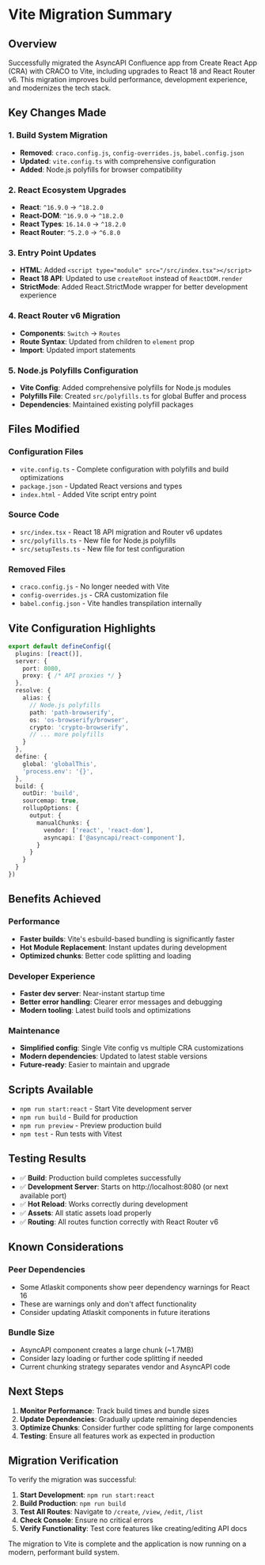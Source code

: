 # Vite Migration Summary

## Overview

Successfully migrated the AsyncAPI Confluence app from Create React App (CRA) with CRACO to Vite, including upgrades to React 18 and React Router v6. This migration improves build performance, development experience, and modernizes the tech stack.

## Key Changes Made

### 1. Build System Migration
- **Removed**: `craco.config.js`, `config-overrides.js`, `babel.config.json`
- **Updated**: `vite.config.ts` with comprehensive configuration
- **Added**: Node.js polyfills for browser compatibility

### 2. React Ecosystem Upgrades
- **React**: `^16.9.0` → `^18.2.0`
- **React-DOM**: `^16.9.0` → `^18.2.0`
- **React Types**: `16.14.0` → `^18.2.0`
- **React Router**: `^5.2.0` → `^6.8.0`

### 3. Entry Point Updates
- **HTML**: Added `<script type="module" src="/src/index.tsx"></script>`
- **React 18 API**: Updated to use `createRoot` instead of `ReactDOM.render`
- **StrictMode**: Added React.StrictMode wrapper for better development experience

### 4. React Router v6 Migration
- **Components**: `Switch` → `Routes`
- **Route Syntax**: Updated from children to `element` prop
- **Import**: Updated import statements

### 5. Node.js Polyfills Configuration
- **Vite Config**: Added comprehensive polyfills for Node.js modules
- **Polyfills File**: Created `src/polyfills.ts` for global Buffer and process
- **Dependencies**: Maintained existing polyfill packages

## Files Modified

### Configuration Files
- `vite.config.ts` - Complete configuration with polyfills and build optimizations
- `package.json` - Updated React versions and types
- `index.html` - Added Vite script entry point

### Source Code
- `src/index.tsx` - React 18 API migration and Router v6 updates
- `src/polyfills.ts` - New file for Node.js polyfills
- `src/setupTests.ts` - New file for test configuration

### Removed Files
- `craco.config.js` - No longer needed with Vite
- `config-overrides.js` - CRA customization file
- `babel.config.json` - Vite handles transpilation internally

## Vite Configuration Highlights

```typescript
export default defineConfig({
  plugins: [react()],
  server: {
    port: 8080,
    proxy: { /* API proxies */ }
  },
  resolve: {
    alias: {
      // Node.js polyfills
      path: 'path-browserify',
      os: 'os-browserify/browser',
      crypto: 'crypto-browserify',
      // ... more polyfills
    }
  },
  define: {
    global: 'globalThis',
    'process.env': '{}',
  },
  build: {
    outDir: 'build',
    sourcemap: true,
    rollupOptions: {
      output: {
        manualChunks: {
          vendor: ['react', 'react-dom'],
          asyncapi: ['@asyncapi/react-component'],
        }
      }
    }
  }
})
```

## Benefits Achieved

### Performance
- **Faster builds**: Vite's esbuild-based bundling is significantly faster
- **Hot Module Replacement**: Instant updates during development
- **Optimized chunks**: Better code splitting and loading

### Developer Experience
- **Faster dev server**: Near-instant startup time
- **Better error handling**: Clearer error messages and debugging
- **Modern tooling**: Latest build tools and optimizations

### Maintenance
- **Simplified config**: Single Vite config vs multiple CRA customizations
- **Modern dependencies**: Updated to latest stable versions
- **Future-ready**: Easier to maintain and upgrade

## Scripts Available

- `npm run start:react` - Start Vite development server
- `npm run build` - Build for production
- `npm run preview` - Preview production build
- `npm test` - Run tests with Vitest

## Testing Results

- ✅ **Build**: Production build completes successfully
- ✅ **Development Server**: Starts on http://localhost:8080 (or next available port)
- ✅ **Hot Reload**: Works correctly during development
- ✅ **Assets**: All static assets load properly
- ✅ **Routing**: All routes function correctly with React Router v6

## Known Considerations

### Peer Dependencies
- Some Atlaskit components show peer dependency warnings for React 16
- These are warnings only and don't affect functionality
- Consider updating Atlaskit components in future iterations

### Bundle Size
- AsyncAPI component creates a large chunk (~1.7MB)
- Consider lazy loading or further code splitting if needed
- Current chunking strategy separates vendor and AsyncAPI code

## Next Steps

1. **Monitor Performance**: Track build times and bundle sizes
2. **Update Dependencies**: Gradually update remaining dependencies
3. **Optimize Chunks**: Consider further code splitting for large components
4. **Testing**: Ensure all features work as expected in production

## Migration Verification

To verify the migration was successful:

1. **Start Development**: `npm run start:react`
2. **Build Production**: `npm run build`
3. **Test All Routes**: Navigate to `/create`, `/view`, `/edit`, `/list`
4. **Check Console**: Ensure no critical errors
5. **Verify Functionality**: Test core features like creating/editing API docs

The migration to Vite is complete and the application is now running on a modern, performant build system. 
